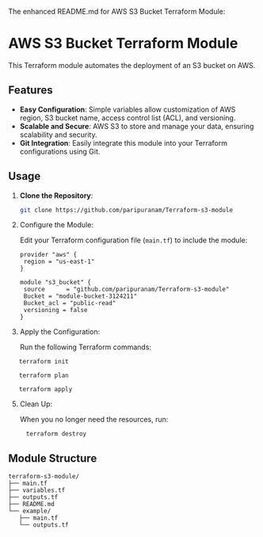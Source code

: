 The enhanced README.md for  AWS S3 Bucket Terraform Module:
# AWS S3 Bucket Terraform Module

This Terraform module automates the deployment of an S3 bucket on AWS.

## Features

- **Easy Configuration**: Simple variables allow customization of AWS region, S3 bucket name, access control list (ACL), and versioning.
- **Scalable and Secure**: AWS S3 to store and manage your data, ensuring scalability and security.
- **Git Integration**: Easily integrate this module into your Terraform configurations using Git.

## Usage

1. **Clone the Repository**:

   ```bash
   git clone https://github.com/paripuranam/Terraform-s3-module
   
2. Configure the Module:

   Edit your Terraform configuration file (`main.tf`) to include the module:
   ```
   provider "aws" {
    region = "us-east-1"
   }

   module "s3_bucket" {
    source      = "github.com/paripuranam/Terraform-s3-module"
    Bucket = "module-bucket-3124211"
    Bucket_acl = "public-read"
    versioning = false
   }
   ```
   
4. Apply the Configuration:

   Run the following Terraform commands:
```
   terraform init
```
```
   terraform plan
```
```
   terraform apply
```
   
5. Clean Up:

   When you no longer need the resources, run:
```
     terraform destroy
```
   
## Module Structure
```plaintext
terraform-s3-module/
├── main.tf
├── variables.tf
├── outputs.tf
├── README.md
└── example/
   ├── main.tf
   └── outputs.tf
